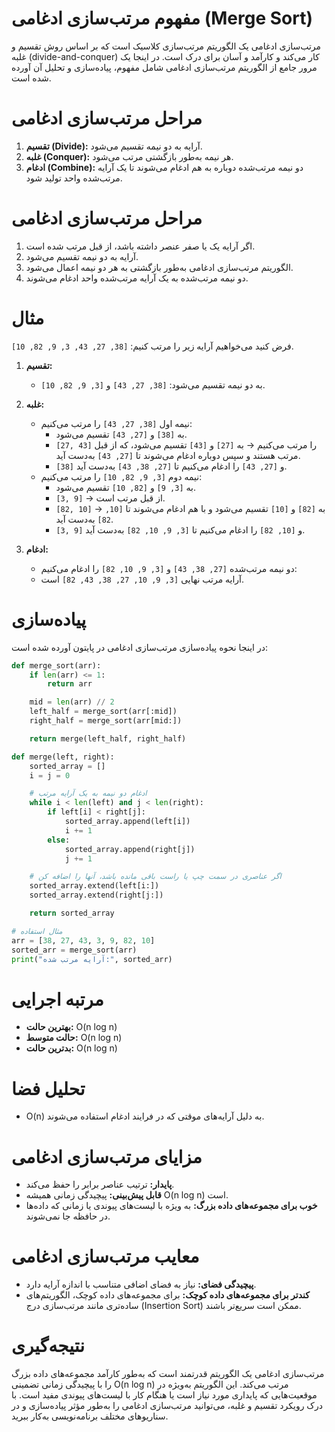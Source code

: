 # مفهوم مرتب‌سازی ادغامی (Merge Sort)

مرتب‌سازی ادغامی یک الگوریتم مرتب‌سازی کلاسیک است که بر اساس روش تقسیم و غلبه (divide-and-conquer) کار می‌کند و کارآمد و آسان برای درک است. در اینجا یک مرور جامع از الگوریتم مرتب‌سازی ادغامی شامل مفهوم، پیاده‌سازی و تحلیل آن آورده شده است.

# مراحل مرتب‌سازی ادغامی

1. **تقسیم (Divide):** آرایه به دو نیمه تقسیم می‌شود.
2. **غلبه (Conquer):** هر نیمه به‌طور بازگشتی مرتب می‌شود.
3. **ادغام (Combine):** دو نیمه مرتب‌شده دوباره به هم ادغام می‌شوند تا یک آرایه مرتب‌شده واحد تولید شود.

# مراحل مرتب‌سازی ادغامی

1. اگر آرایه یک یا صفر عنصر داشته باشد، از قبل مرتب شده است.
2. آرایه به دو نیمه تقسیم می‌شود.
3. الگوریتم مرتب‌سازی ادغامی به‌طور بازگشتی به هر دو نیمه اعمال می‌شود.
4. دو نیمه مرتب‌شده به یک آرایه مرتب‌شده واحد ادغام می‌شوند.

# مثال

فرض کنید می‌خواهیم آرایه زیر را مرتب کنیم: `[38, 27, 43, 3, 9, 82, 10]`.

1. **تقسیم:**
   - به دو نیمه تقسیم می‌شود: `[38, 27, 43]` و `[3, 9, 82, 10]`.

2. **غلبه:**
   - نیمه اول `[38, 27, 43]` را مرتب می‌کنیم:
     - به `[38]` و `[27, 43]` تقسیم می‌شود.
     - `[27, 43]` را مرتب می‌کنیم → به `[27]` و `[43]` تقسیم می‌شود، که از قبل مرتب هستند و سپس دوباره ادغام می‌شوند تا `[27, 43]` به‌دست آید.
     - `[38]` و `[27, 43]` را ادغام می‌کنیم تا `[27, 38, 43]` به‌دست آید.
   - نیمه دوم `[3, 9, 82, 10]` را مرتب می‌کنیم:
     - به `[3, 9]` و `[82, 10]` تقسیم می‌شود.
     - `[3, 9]` → از قبل مرتب است.
     - `[82, 10]` → به `[82]` و `[10]` تقسیم می‌شود و با هم ادغام می‌شوند تا `[10, 82]` به‌دست آید.
     - `[3, 9]` و `[10, 82]` را ادغام می‌کنیم تا `[3, 9, 10, 82]` به‌دست آید.

3. **ادغام:**
   - دو نیمه مرتب‌شده `[27, 38, 43]` و `[3, 9, 10, 82]` را ادغام می‌کنیم:
   - آرایه مرتب نهایی `[3, 9, 10, 27, 38, 43, 82]` است.

# پیاده‌سازی

در اینجا نحوه پیاده‌سازی مرتب‌سازی ادغامی در پایتون آورده شده است:

```python
def merge_sort(arr):
    if len(arr) <= 1:
        return arr

    mid = len(arr) // 2
    left_half = merge_sort(arr[:mid])
    right_half = merge_sort(arr[mid:])

    return merge(left_half, right_half)

def merge(left, right):
    sorted_array = []
    i = j = 0

    # ادغام دو نیمه به یک آرایه مرتب
    while i < len(left) and j < len(right):
        if left[i] < right[j]:
            sorted_array.append(left[i])
            i += 1
        else:
            sorted_array.append(right[j])
            j += 1

    # اگر عناصری در سمت چپ یا راست باقی مانده باشد، آنها را اضافه کن
    sorted_array.extend(left[i:])
    sorted_array.extend(right[j:])

    return sorted_array

# مثال استفاده
arr = [38, 27, 43, 3, 9, 82, 10]
sorted_arr = merge_sort(arr)
print("آرایه مرتب شده:", sorted_arr)
```

#  مرتبه اجرایی

- **بهترین حالت:** O(n log n)
- **حالت متوسط:** O(n log n)
- **بدترین حالت:** O(n log n)

# تحلیل فضا

- O(n) به دلیل آرایه‌های موقتی که در فرایند ادغام استفاده می‌شوند.

# مزایای مرتب‌سازی ادغامی

- **پایدار:** ترتیب عناصر برابر را حفظ می‌کند.
- **قابل پیش‌بینی:** پیچیدگی زمانی همیشه O(n log n) است.
- **خوب برای مجموعه‌های داده بزرگ:** به ویژه با لیست‌های پیوندی یا زمانی که داده‌ها در حافظه جا نمی‌شوند.

# معایب مرتب‌سازی ادغامی

- **پیچیدگی فضای:** نیاز به فضای اضافی متناسب با اندازه آرایه دارد.
- **کندتر برای مجموعه‌های داده کوچک:** برای مجموعه‌های داده کوچک، الگوریتم‌های ساده‌تری مانند مرتب‌سازی درج (Insertion Sort) ممکن است سریع‌تر باشند.

# نتیجه‌گیری

مرتب‌سازی ادغامی یک الگوریتم قدرتمند است که به‌طور کارآمد مجموعه‌های داده بزرگ را با پیچیدگی زمانی تضمینی O(n log n) مرتب می‌کند. این الگوریتم به‌ویژه در موقعیت‌هایی که پایداری مورد نیاز است یا هنگام کار با لیست‌های پیوندی مفید است. با درک رویکرد تقسیم و غلبه، می‌توانید مرتب‌سازی ادغامی را به‌طور مؤثر پیاده‌سازی و در سناریوهای مختلف برنامه‌نویسی به‌کار ببرید.
